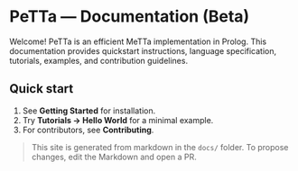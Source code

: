# PeTTa — Documentation (Beta)

Welcome! PeTTa is an efficient MeTTa implementation in Prolog. This documentation provides quickstart instructions, language specification, tutorials, examples, and contribution guidelines.

## Quick start
1. See **Getting Started** for installation.
2. Try **Tutorials → Hello World** for a minimal example.
3. For contributors, see **Contributing**.

> This site is generated from markdown in the `docs/` folder. To propose changes, edit the Markdown and open a PR.

